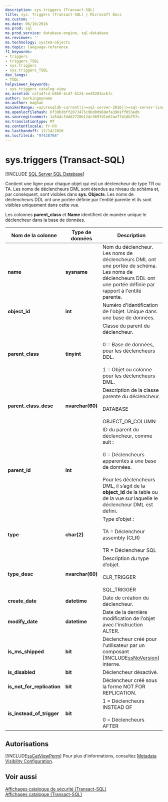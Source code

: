 ```yaml
---
description: sys.triggers (Transact-SQL)
title: sys. Triggers (Transact-SQL) | Microsoft Docs
ms.custom: ''
ms.date: 06/10/2016
ms.prod: sql
ms.prod_service: database-engine, sql-database
ms.reviewer: ''
ms.technology: system-objects
ms.topic: language-reference
f1_keywords:
- triggers
- triggers_TSQL
- sys.triggers
- sys.triggers_TSQL
dev_langs:
- TSQL
helpviewer_keywords:
- sys.triggers catalog view
ms.assetid: cefa4fc4-b8b9-4cd7-b124-eed5283acbfc
author: markingmyname
ms.author: maghan
monikerRange: =azuresqldb-current||>=sql-server-2016||>=sql-server-linux-2017||=azuresqldb-mi-current
ms.openlocfilehash: 6f39b3bff2073475c9bd0d969efa3901ff055edb
ms.sourcegitcommit: 1a544cf4dd2720b124c3697d1e62ae7741db757c
ms.translationtype: MT
ms.contentlocale: fr-FR
ms.lasthandoff: 12/14/2020
ms.locfileid: "97428768"
---
```

# <a name="systriggers-transact-sql"></a>sys.triggers (Transact-SQL)
[!INCLUDE [SQL Server SQL Database](../../includes/applies-to-version/sql-asdb.md)]

  Contient une ligne pour chaque objet qui est un déclencheur de type TR ou TA. Les noms de déclencheurs DML sont étendus au niveau du schéma et, par conséquent, sont visibles dans **sys. Objects**. Les noms de déclencheurs DDL ont une portée définie par l'entité parente et ils sont visibles uniquement dans cette vue.  
  
 Les colonnes **parent_class** et **Name** identifient de manière unique le déclencheur dans la base de données.  
  
|Nom de la colonne|Type de données|Description|  
|-----------------|---------------|-----------------|  
|**name**|**sysname**|Nom du déclencheur. Les noms de déclencheurs DML ont une portée de schéma. Les noms de déclencheurs DDL ont une portée définie par rapport à l'entité parente.|  
|**object_id**|**int**|Numéro d'identification de l'objet. Unique dans une base de données.|  
|**parent_class**|**tinyint**|Classe du parent du déclencheur.<br /><br /> 0 = Base de données, pour les déclencheurs DDL.<br /><br /> 1 = Objet ou colonne pour les déclencheurs DML.|  
|**parent_class_desc**|**nvarchar(60)**|Description de la classe parente du déclencheur.<br /><br /> DATABASE<br /><br /> OBJECT_OR_COLUMN|  
|**parent_id**|**int**|ID du parent du déclencheur, comme suit :<br /><br /> 0 = Déclencheurs apparentés à une base de données.<br /><br /> Pour les déclencheurs DML, il s’agit de la **object_id** de la table ou de la vue sur laquelle le déclencheur DML est défini.|  
|**type**|**char(2)**|Type d’objet :<br /><br /> TA = Déclencheur assembly (CLR)<br /><br /> TR = Déclencheur SQL|  
|**type_desc**|**nvarchar(60)**|Description du type d’objet.<br /><br /> CLR_TRIGGER<br /><br /> SQL_TRIGGER|  
|**create_date**|**datetime**|Date de création du déclencheur.|  
|**modify_date**|**datetime**|Date de la dernière modification de l'objet avec l'instruction ALTER.|  
|**is_ms_shipped**|**bit**|Déclencheur créé pour l'utilisateur par un composant [!INCLUDE[ssNoVersion](../../includes/ssnoversion-md.md)] interne.|  
|**is_disabled**|**bit**|Déclencheur désactivé.|  
|**is_not_for_replication**|**bit**|Déclencheur créé sous la forme NOT FOR REPLICATION.|  
|**is_instead_of_trigger**|**bit**|1 = Déclencheurs INSTEAD OF<br /><br /> 0 = Déclencheurs AFTER|  
  
## <a name="permissions"></a>Autorisations  
 [!INCLUDE[ssCatViewPerm](../../includes/sscatviewperm-md.md)] Pour plus d'informations, consultez [Metadata Visibility Configuration](../../relational-databases/security/metadata-visibility-configuration.md).  
  
## <a name="see-also"></a>Voir aussi  
 [Affichages catalogue de sécurité &#40;Transact-SQL&#41;](../../relational-databases/system-catalog-views/security-catalog-views-transact-sql.md)   
 [Affichages catalogue &#40;Transact-SQL&#41;](../../relational-databases/system-catalog-views/catalog-views-transact-sql.md)  
  
  
